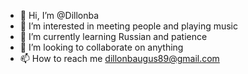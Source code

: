 - 👋 Hi, I’m @Dillonba
- 👀 I’m interested in meeting people and playing music
- 🌱 I’m currently learning Russian and patience 
- 💞️ I’m looking to collaborate on anything 
- 📫 How to reach me dillonbaugus89@gmail.com

<!---
Dillonba/Dillonba is a ✨ special ✨ repository because its `README.md` (this file) appears on your GitHub profile.
You can click the Preview link to take a look at your changes.
--->
